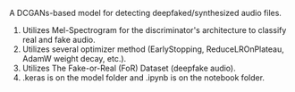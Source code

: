 A DCGANs-based model for detecting deepfaked/synthesized audio files.

1. Utilizes Mel-Spectrogram for the discriminator's architecture to classify real and fake audio.
2. Utilizes several optimizer method (EarlyStopping, ReduceLROnPlateau, AdamW weight decay, etc.).
3. Utilizes The Fake-or-Real (FoR) Dataset (deepfake audio).
4. .keras is on the model folder and .ipynb is on the notebook folder.
